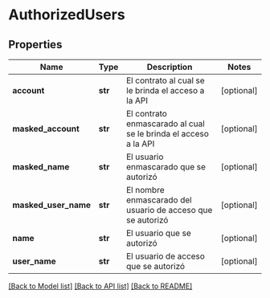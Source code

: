 # AuthorizedUsers

## Properties
Name | Type | Description | Notes
------------ | ------------- | ------------- | -------------
**account** | **str** | El contrato al cual se le brinda el acceso a la API | [optional] 
**masked_account** | **str** | El contrato enmascarado al cual se le brinda el acceso a la API | [optional] 
**masked_name** | **str** | El usuario enmascarado que se autorizó | [optional] 
**masked_user_name** | **str** | El nombre enmascarado del usuario de acceso que se autorizó | [optional] 
**name** | **str** | El usuario que se autorizó | [optional] 
**user_name** | **str** | El usuario de acceso que se autorizó | [optional] 

[[Back to Model list]](../README.md#documentation-for-models) [[Back to API list]](../README.md#documentation-for-api-endpoints) [[Back to README]](../README.md)

